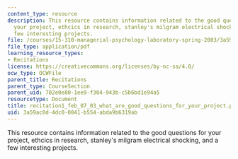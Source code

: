 ```yaml
---
content_type: resource
description: This resource contains information related to the good questions for
  your project, ethcics in research, stanley's milgram electrical shocking, and a
  few interesting projects.
file: /courses/15-310-managerial-psychology-laboratory-spring-2003/3a59ac0d4dc00841b554abda9b6319ab_recitation1_feb_07_03_what_are_good_questions_for_your_project.pdf
file_type: application/pdf
learning_resource_types:
- Recitations
license: https://creativecommons.org/licenses/by-nc-sa/4.0/
ocw_type: OCWFile
parent_title: Recitations
parent_type: CourseSection
parent_uid: 702e0e80-1ee9-f304-943b-c5b6bd1e94a5
resourcetype: Document
title: recitation1_feb_07_03_what_are_good_questions_for_your_project.pdf
uid: 3a59ac0d-4dc0-0841-b554-abda9b6319ab
---
```

This resource contains information related to the good questions for your project, ethcics in research, stanley's milgram electrical shocking, and a few interesting projects.